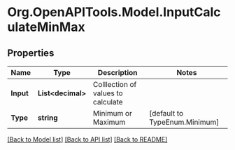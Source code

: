 # Org.OpenAPITools.Model.InputCalculateMinMax
## Properties

Name | Type | Description | Notes
------------ | ------------- | ------------- | -------------
**Input** | **List&lt;decimal&gt;** | Colllection of values to calculate | 
**Type** | **string** | Minimum or Maximum | [default to TypeEnum.Minimum]

[[Back to Model list]](../README.md#documentation-for-models) [[Back to API list]](../README.md#documentation-for-api-endpoints) [[Back to README]](../README.md)

